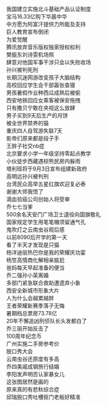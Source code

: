 我国建立实施北斗基础产品认证制度  
宝马16.33亿购下华晨中华  
中方愿为阿富汗提供力所能及支持  
巨人教育宣布倒闭  
为爱觉醒  
腾讯放弃音乐版权独家授权权利  
樊振东刘诗雯机场照  
肆意对他国军事干涉只会以失败收场  
孙兴被判死刑  
长期沉迷网游改变孩子大脑结构  
高校回应学生会干部嚣张查寝  
男孩暑假作业种西瓜成熟后被偷  
西安地铁回应女乘客被保安拖拽  
只有撒贝宁敢在央视这么放肆  
男子买到9天后生产的月饼  
被全世界禁养的猫  
重庆四人自驾游失联7天  
影帝们原来都是段子手  
王胖子社交nb症  
北京要求小学一年级坚持零起点教学  
小伙徒步西藏遇棕熊民房内躲雨  
塔利班将于9月3日宣布组建新政府  
高明远孙兴被判刑  
台湾民众高举五星红旗欢迎复必泰  
谢谢大师我悟了  
滴血验癌公司创始人将受审  
乔七七当爹  
500余名天安门广场卫士退役向国旗敬礼  
国家规定学生用笔笔帽须留通气孔  
鬼吹灯之云南虫谷观后感  
以前8090后开学的第一天  
看了半天才发现是只猫  
杨洋迪丽热巴你是我的荣耀庆功宴  
杨笠高情商化解相亲尴尬  
爸妈每天早起准备的便当  
乔二强孙小茉离婚  
多部门紧急联合救助遭遗弃小象  
西安全新城市形象大片  
人为什么会越累越胖  
王者荣耀新赛季落子无悔  
暑期档总票房73.78亿  
20年不懈追凶刑侦队长头发都白了  
乔三丽开始反击了  
100周年纪念币  
广州实施二手房参考价  
脱口秀大会  
云南虫谷还原度有多高  
乔四美戚成钢旅行结婚  
李阳发声明否认家暴女儿  
这张图居然是画的  
原来真的有悲秋综合症  
邱瑞脱口秀吐槽抠门老板好精准  
